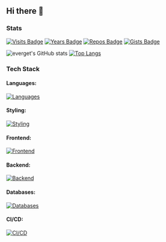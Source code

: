 ## Hi there 👋

<!--
**everget/everget** is a ✨ _special_ ✨ repository because its `README.md` (this file) appears on your GitHub profile.

Here are some ideas to get you started:

- 🔭 I’m currently working on ...
- 🌱 I’m currently learning ...
- 👯 I’m looking to collaborate on ...
- 🤔 I’m looking for help with ...
- 💬 Ask me about ...
- 📫 How to reach me: ...
- 😄 Pronouns: ...
- ⚡ Fun fact: ...
-->

### Stats

[![Visits Badge](https://badges.pufler.dev/visits/everget/everget)](https://badges.pufler.dev)
[![Years Badge](https://badges.pufler.dev/years/everget)](https://badges.pufler.dev)
[![Repos Badge](https://badges.pufler.dev/repos/everget)](https://badges.pufler.dev)
[![Gists Badge](https://badges.pufler.dev/gists/everget)](https://badges.pufler.dev)

![everget's GitHub stats](https://github-readme-stats.vercel.app/api?username=everget&show_icons=true&include_all_commits=true&show=issues,prs_merged,prs_merged_percentage&count_private=true&theme=dracula)
[![Top Langs](https://github-readme-stats.vercel.app/api/top-langs/?username=everget&layout=compact&theme=dracula)](https://github.com/everget/github-readme-stats)

### Tech Stack
#### Languages:
[![Languages](https://skillicons.dev/icons?i=js,ts,coffeescript,python,ruby,lua,php,cs,java&theme=light)](https://skillicons.dev)
#### Styling:
[![Styling](https://skillicons.dev/icons?i=sass,less,bootstrap,tailwind,mui&theme=light)](https://skillicons.dev)
#### Frontend:
[![Frontend](https://skillicons.dev/icons?i=pnpm,bun,gulp,rollup,webpack,vite,react,angular,vue,redux,reactivex,apollo&theme=light)](https://skillicons.dev)
#### Backend:
[![Backend](https://skillicons.dev/icons?i=nginx,nodejs,express,nextjs,prisma,graphql,apollo,rails,laravel&theme=light)](https://skillicons.dev)
#### Databases:
[![Databases](https://skillicons.dev/icons?i=sqlite,mongodb,postgres,mysql,redis&theme=light)](https://skillicons.dev)
#### CI/CD:
[![CI/CD](https://skillicons.dev/icons?i=git,github,gitlab,githubactions,jenkins,docker&theme=light)](https://skillicons.dev)

